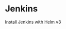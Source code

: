 # Jenkins

[Install Jenkins with Helm v3](https://www.jenkins.io/doc/book/installing/kubernetes/#install-jenkins-with-helm-v3)
